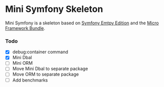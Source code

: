 # Mini Symfony Skeleton

Mini Symfony is a skeleton based on [Symfony Emtpy Edition](https://github.com/gnugat/symfony-empty-edition) and the [Micro Framework Bundle](https://github.com/gnugat/micro-framework-bundle).

### Todo  
- [x] debug:container command
- [x] Mini Dbal
- [ ] Mini ORM
- [ ] Move Mini Dbal to separate package
- [ ] Move ORM to separate package
- [ ] Add benchmarks